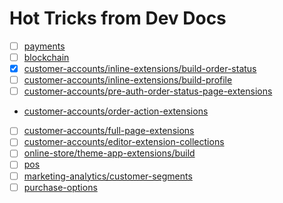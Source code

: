 # Hot Tricks from Dev Docs

- [ ] [payments](https://shopify.dev/docs/apps/build/payments)
- [ ] [blockchain](https://shopify.dev/docs/apps/build/blockchain)
- [x] [customer-accounts/inline-extensions/build-order-status](https://shopify.dev/docs/apps/build/customer-accounts/inline-extensions/build-order-status)
- [ ] [customer-accounts/inline-extensions/build-profile](https://shopify.dev/docs/apps/build/customer-accounts/inline-extensions/build-profile)
- [ ] [customer-accounts/pre-auth-order-status-page-extensions](https://shopify.dev/docs/apps/build/customer-accounts/pre-auth-order-status-page-extensions)
- [customer-accounts/order-action-extensions](https://shopify.dev/docs/apps/build/customer-accounts/order-action-extensions)
- [ ] [customer-accounts/full-page-extensions](https://shopify.dev/docs/apps/build/customer-accounts/full-page-extensions)
- [ ] [customer-accounts/editor-extension-collections](https://shopify.dev/docs/apps/build/customer-accounts/editor-extension-collections)
- [ ] [online-store/theme-app-extensions/build](https://shopify.dev/docs/apps/build/online-store/theme-app-extensions/build)
- [ ] [pos](https://shopify.dev/docs/apps/build/pos)
- [ ] [marketing-analytics/customer-segments](https://shopify.dev/docs/apps/build/marketing-analytics/customer-segments)
- [ ] [purchase-options](https://shopify.dev/docs/apps/build/purchase-options)
